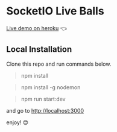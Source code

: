 # SocketIO Live Balls

[Live demo on heroku](https://socketio-live-balls--1.herokuapp.com/) :point_left:

## Local Installation
Clone this repo and run commands below.

> npm install

> npm install -g nodemon

> npm run start:dev

and go to [http://localhost:3000](http://localhost:3000)

enjoy! :heart_eyes: